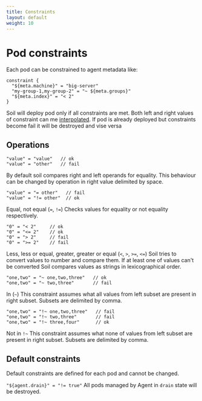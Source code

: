 ```yaml
---
title: Constraints
layout: default
weight: 10
---
```


# Pod constraints

Each pod can be constrained to agent metadata like:

```hcl
constraint {
  "${meta.machine}" = "big-server"
  "my-group-1,my-group-2" = "~ ${meta.groups}"
  "${meta.index}" = "< 2"
}
```

Soil will deploy pod only if all constraints are met. Both left and right values of constraint can me [interpolated](/soil/pod/interpolation). If pod is already deployed but constraints become fail it will be destroyed and vise versa

## Operations

```hcl
"value" = "value"   // ok
"value" = "other"   // fail
```

By default soil compares right and left operands for equality. This behaviour can be changed by operation in right value delimited by space.  

```hcl
"value" = "= other"   // fail
"value" = "!= other"  // ok
```

Equal, not equal (`=`, `!=`) Checks values for equality or not equality respectively.
 
```hcl
"0" = "< 2"     // ok
"0" = "<= 2"    // ok
"0" = "> 2"     // fail
"0" = ">= 2"    // fail
```

Less, less or equal, greater, greater or equal (`<`, `>`, `>=`, `<=`) Soil tries to convert values to number and compare them. If at least one of values can't be converted Soil compares values as strings in lexicographical order. 

```hcl
"one,two" = "~ one,two,three"   // ok
"one,two" = "~ two,three"       // fail
```

In (`~`) This constraint assumes what all values from left subset are present in right subset. Subsets are delimited by comma.

```hcl
"one,two" = "!~ one,two,three"   // fail
"one,two" = "!~ two,three"       // fail
"one,two" = "!~ three,four"      // ok
```

Not in `!~` This constraint assumes what none of values from left subset are present in right subset. Subsets are delimited by comma.

## Default constraints

Default constraints are defined for each pod and cannot be changed.

`"${agent.drain}" = "!= true"` All pods managed by Agent in `drain` state will be destroyed.